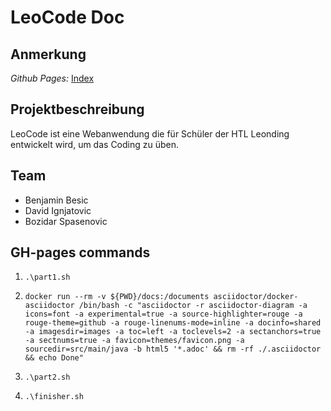 # LeoCode Doc 

## Anmerkung 

*Github Pages:*
[Index](https://htl-leonding-project.github.io/leo-code)


## Projektbeschreibung

LeoCode ist eine Webanwendung die für Schüler der HTL Leonding entwickelt wird, um das Coding zu üben.

## Team

* Benjamin Besic
* David Ignjatovic
* Bozidar Spasenovic

## GH-pages commands

1. ```.\part1.sh```

2. ``docker run --rm -v ${PWD}/docs:/documents asciidoctor/docker-asciidoctor /bin/bash -c "asciidoctor -r asciidoctor-diagram -a icons=font -a experimental=true -a source-highlighter=rouge -a rouge-theme=github -a rouge-linenums-mode=inline -a docinfo=shared -a imagesdir=images -a toc=left -a toclevels=2 -a sectanchors=true -a sectnums=true -a favicon=themes/favicon.png -a sourcedir=src/main/java -b html5 '*.adoc' && rm -rf ./.asciidoctor && echo Done"``

3. ```.\part2.sh```

4. ``.\finisher.sh``
